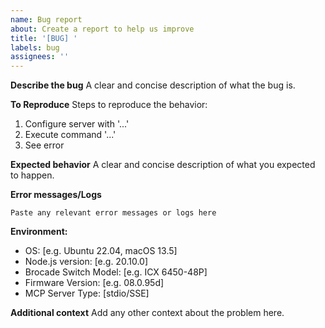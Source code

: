 ```yaml
---
name: Bug report
about: Create a report to help us improve
title: '[BUG] '
labels: bug
assignees: ''
---
```


**Describe the bug**
A clear and concise description of what the bug is.

**To Reproduce**
Steps to reproduce the behavior:
1. Configure server with '...'
2. Execute command '...'
3. See error

**Expected behavior**
A clear and concise description of what you expected to happen.

**Error messages/Logs**
```
Paste any relevant error messages or logs here
```

**Environment:**
- OS: [e.g. Ubuntu 22.04, macOS 13.5]
- Node.js version: [e.g. 20.10.0]
- Brocade Switch Model: [e.g. ICX 6450-48P]
- Firmware Version: [e.g. 08.0.95d]
- MCP Server Type: [stdio/SSE]

**Additional context**
Add any other context about the problem here.